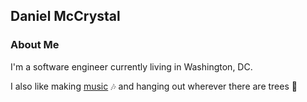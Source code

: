 ## Daniel McCrystal
### About Me
I'm a software engineer currently living in Washington, DC.

I also like making [music](https://danielmccrystal.bandcamp.com/) 🎶 and hanging out wherever there are trees 🌲